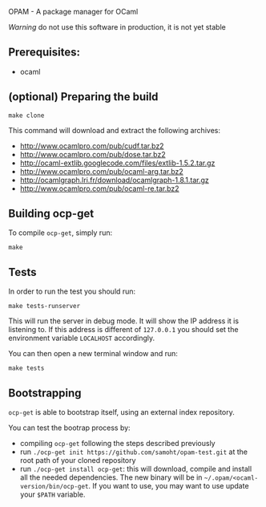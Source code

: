 OPAM - A package manager for OCaml

*Warning* do not use this software in production, it is not yet stable

## Prerequisites:

* ocaml

## (optional) Preparing the build

    make clone

This command will download and extract the following archives:

* http://www.ocamlpro.com/pub/cudf.tar.bz2
* http://www.ocamlpro.com/pub/dose.tar.bz2
* http://ocaml-extlib.googlecode.com/files/extlib-1.5.2.tar.gz
* http://www.ocamlpro.com/pub/ocaml-arg.tar.bz2
* http://ocamlgraph.lri.fr/download/ocamlgraph-1.8.1.tar.gz
* http://www.ocamlpro.com/pub/ocaml-re.tar.bz2

## Building ocp-get

To compile `ocp-get`, simply run:

    make

## Tests

In order to run the test you should run:

```
make tests-runserver
```

This will run the server in debug mode. It will show the IP address it
is listening to. If this address is different of `127.0.0.1` you
should set the environment variable `LOCALHOST` accordingly.

You can then open a new terminal window and run:

```
make tests
```

## Bootstrapping 

`ocp-get` is able to bootstrap itself, using an external index repository.

You can test the bootrap process by:

* compiling `ocp-get` following the steps described previously
* run `./ocp-get init https://github.com/samoht/opam-test.git` at the root path
  of your cloned repository
* run `./ocp-get install ocp-get`: this will download, compile and install all the
  needed dependencies. The new binary will be in `~/.opam/<ocaml-version/bin/ocp-get`.
  If you want to use, you may want to use update your `$PATH` variable.

